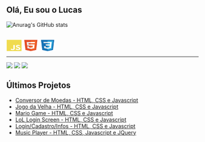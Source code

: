 ## Olá, Eu sou o Lucas

![Anurag's GitHub stats](https://github-readme-stats.vercel.app/api?username=devlucas19&theme=dark&show_icons=true)
  
<div style="display: inline_block"><br>
  <img align="center" alt="Luccas-Js" height="30" width="40" src="https://raw.githubusercontent.com/devicons/devicon/master/icons/javascript/javascript-plain.svg">
  <img align="center" alt="Luccas-HTML" height="30" width="40" src="https://raw.githubusercontent.com/devicons/devicon/master/icons/html5/html5-original.svg">
  <img align="center" alt="Luccas-CSS" height="30" width="40" src="https://raw.githubusercontent.com/devicons/devicon/master/icons/css3/css3-original.svg">
</div>

<hr>

<div>
  <a href="https://www.instagram.com/lucc4ls/" target="_blank"><img src="https://img.shields.io/badge/-Instagram-%23E4405F?style=for-the-badge&logo=instagram&logoColor=white" target="_blank"></a>
  <a href = "mailto:ll812218@gmail.com"><img src="https://img.shields.io/badge/-Gmail-%23333?style=for-the-badge&logo=gmail&logoColor=white" target="_blank"></a>
  <a href="https://www.linkedin.com/in/lucas-lima-880aa1206/" target="_blank"><img src="https://img.shields.io/badge/-LinkedIn-%230077B5?style=for-the-badge&logo=linkedin&logoColor=white" target="_blank"></a>
</div>

<h2>Últimos Projetos</h2>

- [Conversor de Moedas - HTML, CSS e Javascript](https://github.com/devlucas19/Conversor-de-Moedas)<br>
- [Jogo da Velha - HTML, CSS e Javascript](https://github.com/devlucas19/Jogo-da-Velha)<br>
- [Mario Game - HTML, CSS e Javascript](https://github.com/devlucas19/MarioGame)<br>
- [LoL Login Screen - HTML, CSS e Javascript](https://github.com/devlucas19/lol_loginscreen)<br>
- [Login/Cadastro/Infos - HTML, CSS e Javascript](https://github.com/devlucas19/logincadastro)<br>
- [Music Player - HTML, CSS, Javascript e JQuery](https://github.com/devlucas19/musicplayer
)<br>

